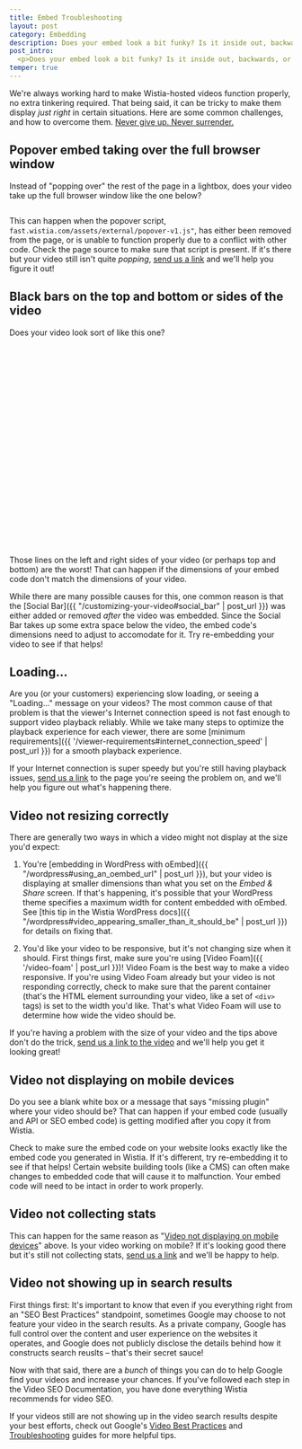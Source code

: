 ```yaml
---
title: Embed Troubleshooting
layout: post
category: Embedding
description: Does your embed look a bit funky? Is it inside out, backwards, or upside down? You've come to the right place. 
post_intro:
  <p>Does your embed look a bit funky? Is it inside out, backwards, or upside down? You've come to the right place.</p>
temper: true
---
```


We're always working hard to make Wistia-hosted videos function properly, no extra tinkering required. That being said, it can be tricky to make them display _just right_ in certain situations. Here are some common challenges, and how to overcome them. <a href="//fast.wistia.net/embed/iframe/jfgvzbaxu2?popover=true" class="wistia-popover[height=360,playerColor=84afde,width=640]">Never give up. Never surrender.</a><script charset="ISO-8859-1" src="//fast.wistia.com/assets/external/popover-v1.js"></script><script src="//fast.wistia.net/static/iframe-api-v1.js"></script>


## Popover embed taking over the full browser window

Instead of "popping over" the rest of the page in a lightbox, does your video take up the full browser window like the one below?

<a href="//fast.wistia.net/embed/iframe/9oee4njvs1?popover=true"><img src="https://embed-ssl.wistia.com/deliveries/3277caba75e6b99c184b4546a1b240133bb47158.jpg?image_play_button=true&image_play_button_color=3ea9f5e0&image_crop_resized=300x169" alt="" /></a>

This can happen when the popover script, `fast.wistia.com/assets/external/popover-v1.js"`, has either been removed from the page, or is unable to function properly due to a conflict with other code. Check the page source to make sure that script is present. If it's there but your video still isn't quite _popping_, [send us a link](http://wistia.com/support/contact) and we'll help you figure it out!

## Black bars on the top and bottom or sides of the video

Does your video look sort of like this one?

<div id="wistia_hj6gi4rn4g" class="wistia_embed" style="width:640px;height:360px;">&nbsp;</div>
<script charset="ISO-8859-1" src="//fast.wistia.com/assets/external/E-v1.js"></script>
<script>
wistiaEmbed = Wistia.embed("hj6gi4rn4g");
</script>

Those lines on the left and right sides of your video (or perhaps top and bottom) are the worst! That can happen if the dimensions of your embed code don't match the dimensions of your video. 

While there are many possible causes for this, one common reason is that the [Social Bar]({{ "/customizing-your-video#social_bar" | post_url }}) was either added or removed _after_ the video was embedded. Since the Social Bar takes up some extra space below the video, the embed code's dimensions need to adjust to accomodate for it. Try re-embedding your video to see if that helps!

## Loading...

Are you (or your customers) experiencing slow loading, or seeing a "Loading..." message on your videos? The most common cause of that problem is that the viewer's Internet connection speed is not fast enough to support video playback reliably. While we take many steps to optimize the playback experience for each viewer, there are some [minimum requirements]({{ '/viewer-requirements#internet_connection_speed' | post_url }}) for a smooth playback experience.

If your Internet connection is super speedy but you're still having playback issues, [send us a link](http://wistia.com/support/contact) to the page you're seeing the problem on, and we'll help you figure out what's happening there.

## Video not resizing correctly

There are generally two ways in which a video might not display at the size you'd expect: 

1. You're [embedding in WordPress with oEmbed]({{ "/wordpress#using_an_oembed_url" | post_url }}), but your video is displaying at smaller dimensions than what you set on the _Embed & Share_ screen. If that's happening, it's possible that your WordPress theme specifies a maximum width for content embedded with oEmbed. See [this tip in the Wistia WordPress docs]({{ "/wordpress#video_appearing_smaller_than_it_should_be" | post_url }}) for details on fixing that.

2. You'd like your video to be responsive, but it's not changing size when it should. First things first, make sure you're using [Video Foam]({{ '/video-foam' | post_url }})! Video Foam is the best way to make a video responsive. 
If you're using Video Foam already but your video is not responding correctly, check to make sure that the parent container (that's the HTML element surrounding your video, like a set of `<div>` tags) is set to the width you'd like. That's what Video Foam will use to determine how wide the video should be.

If you're having a problem with the size of your video and the tips above don't do the trick, [send us a link to the video](http://wistia.com/support/contact) and we'll help you get it looking great!

## Video not displaying on mobile devices

Do you see a blank white box or a message that says "missing plugin" where your video should be? That can happen if your embed code (usually and API or SEO embed code) is getting modified after you copy it from Wistia.

Check to make sure the embed code on your website looks exactly like the embed code you generated in Wistia. If it's different, try re-embedding it to see if that helps! Certain website building tools (like a CMS) can often make changes to embedded code that will cause it to malfunction. Your embed code will need to be intact in order to work properly.

## Video not collecting stats

This can happen for the same reason as "[Video not displaying on mobile devices](#video_not_displaying_on_mobile_devices)" above. Is your video working on mobile? If it's looking good there but it's still not collecting stats, [send us a link](http://wistia.com/support/contact) and we'll be happy to help.

## Video not showing up in search results

First things first: It's important to know that even if you everything right from an "SEO Best Practices" standpoint, sometimes Google may choose to not feature your video in the search results. As a private company, Google has full control over the content and user experience on the websites it operates, and Google does not publicly disclose the details behind how it constructs search reuslts – that's their secret sauce!

Now with that said, there are a _bunch_ of things you can do to help Google find your videos and increase your chances. If you've followed each step in the Video SEO Documentation, you have done everything Wistia recommends for video SEO.

If your videos still are not showing up in the video search results despite your best efforts, check out Google's [Video Best Practices](https://support.google.com/webmasters/answer/156442?hl=en) and [Troubleshooting](https://support.google.com/webmasters/answer/1093493?hl=en) guides for more helpful tips.



<script>
  wistiaJQuery(document).bind("wistia-popover", function(event, iframe) {
    iframe.wistiaApi.bind("end", function() {
      wistiaJQuery.fancybox.close();
    });
  });
</script>
